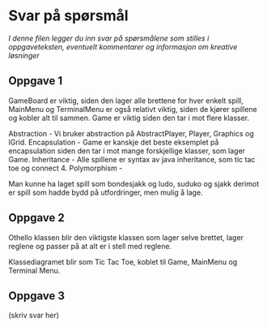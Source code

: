 # Svar på spørsmål

*I denne filen legger du inn svar på spørsmålene som stilles i oppgaveteksten, eventuelt kommentarer og informasjon om kreative løsninger*

   
## Oppgave 1
GameBoard er viktig, siden den lager alle brettene for hver enkelt spill, MainMenu og TerminalMenu er også relativt viktig,
siden de kjører spillene og kobler alt til sammen. Game er viktig siden den tar i mot flere klasser.

Abstraction - Vi bruker abstraction på AbstractPlayer, Player, Graphics og IGrid.
Encapsulation - Game er kanskje det beste eksemplet på encapsulation siden den tar i mot mange forskjellige klasser, som lager Game.
Inheritance - Alle spillene er syntax av java inheritance, som tic tac toe og connect 4.
Polymorphism - 

Man kunne ha laget spill som bondesjakk og ludo, suduko og sjakk derimot er spill som hadde bydd på utfordringer, men mulig å lage.

## Oppgave 2
Othello klassen blir den viktigste klassen som lager selve brettet, lager reglene og passer på at alt er i stell med reglene.

Klassediagramet blir som Tic Tac Toe, koblet til Game, MainMenu og Terminal Menu.


## Oppgave 3
(skriv svar her)

